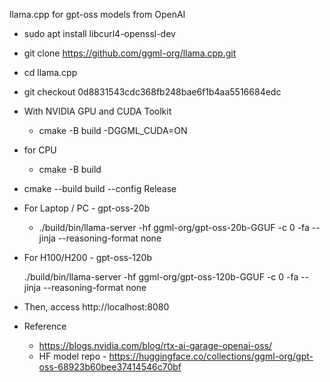 llama.cpp for gpt-oss models from OpenAI


- sudo apt install libcurl4-openssl-dev

- git clone https://github.com/ggml-org/llama.cpp.git
- cd llama.cpp
- git checkout 0d8831543cdc368fb248bae6f1b4aa5516684edc

- With NVIDIA GPU and CUDA Toolkit
    - cmake -B build -DGGML_CUDA=ON
- for CPU 
    - cmake -B build

- cmake --build build --config Release

- For Laptop / PC -  gpt-oss-20b

    - ./build/bin/llama-server -hf ggml-org/gpt-oss-20b-GGUF -c 0 -fa --jinja --reasoning-format none


- For H100/H200 - gpt-oss-120b

    ./build/bin/llama-server -hf ggml-org/gpt-oss-120b-GGUF -c 0 -fa --jinja --reasoning-format none


- Then, access http://localhost:8080


- Reference 
  - https://blogs.nvidia.com/blog/rtx-ai-garage-openai-oss/
  - HF model repo - https://huggingface.co/collections/ggml-org/gpt-oss-68923b60bee37414546c70bf
